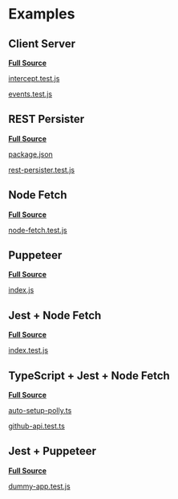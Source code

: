 # Examples

## Client Server

**[Full Source](https://github.com/Netflix/pollyjs/tree/master/examples/client-server)**

[intercept.test.js](https://raw.githubusercontent.com/Netflix/pollyjs/master/examples/client-server/tests/intercept.test.js ':include :type=code')

[events.test.js](https://raw.githubusercontent.com/Netflix/pollyjs/master/examples/client-server/tests/events.test.js ':include :type=code')

## REST Persister

**[Full Source](https://github.com/Netflix/pollyjs/tree/master/examples/rest-persister)**

[package.json](https://raw.githubusercontent.com/Netflix/pollyjs/master/examples/rest-persister/package.json ':include :type=code')

[rest-persister.test.js](https://raw.githubusercontent.com/Netflix/pollyjs/master/examples/rest-persister/tests/rest-persister.test.js ':include :type=code')

## Node Fetch

**[Full Source](https://github.com/Netflix/pollyjs/tree/master/examples/node-fetch)**

[node-fetch.test.js](https://raw.githubusercontent.com/Netflix/pollyjs/master/examples/node-fetch/tests/node-fetch.test.js ':include :type=code')

## Puppeteer

**[Full Source](https://github.com/Netflix/pollyjs/tree/master/examples/puppeteer)**

[index.js](https://raw.githubusercontent.com/Netflix/pollyjs/master/examples/puppeteer/index.js ':include :type=code')

## Jest + Node Fetch

**[Full Source](https://github.com/Netflix/pollyjs/tree/master/examples/jest-node-fetch)**

[index.test.js](https://raw.githubusercontent.com/Netflix/pollyjs/master/examples/jest-node-fetch/__tests__/index.test.js ':include :type=code')

## TypeScript + Jest + Node Fetch

**[Full Source](https://github.com/Netflix/pollyjs/tree/master/examples/typescript-jest-node-fetch)**

[auto-setup-polly.ts](https://raw.githubusercontent.com/Netflix/pollyjs/master/examples/typescript-jest-node-fetch/src/utils/auto-setup-polly.ts ':include :type=code')

[github-api.test.ts](https://raw.githubusercontent.com/Netflix/pollyjs/master/examples/typescript-jest-node-fetch/src/github-api.test.ts ':include :type=code')

## Jest + Puppeteer

**[Full Source](https://github.com/Netflix/pollyjs/tree/master/examples/jest-puppeteer)**

[dummy-app.test.js](https://raw.githubusercontent.com/Netflix/pollyjs/master/examples/jest-puppeteer/__tests__/dummy-app.test.js ':include :type=code')
